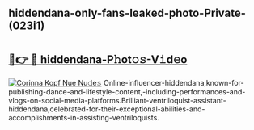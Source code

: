 ## hiddendana-only-fans​-leaked-photo​-Private-(023i1)


# <h2><a href="https://mediaupload.pro?title=hiddendana&ref=git">🔗👉 🔴 hiddendana-P𝚑ot𝚘𝚜-V𝚒d𝚎o</a></h2>

[![Corinna Kopf Nue Nu𝚍e𝚜](https://i.imgur.com/0qMVB7G.gif)](https://mediaupload.pro?title=hiddendana&ref=git)
Online-influencer-hiddendana,known-for-publishing-dance-and-lifestyle-content,-including-performances-and-vlogs-on-social-media-platforms.Brilliant-ventriloquist-assistant-hiddendana,celebrated-for-their-exceptional-abilities-and-accomplishments-in-assisting-ventriloquists.  